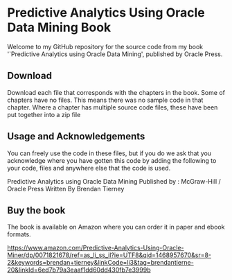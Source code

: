 # Predictive Analytics Using Oracle Data Mining Book

Welcome to my GitHub repository for the source code from my book '`Predictive Analytics using Oracle Data Mining', published by Oracle Press.


## Download

Download each file that corresponds with the chapters in the book. Some of chapters have no files. This means there was no sample code in that chapter. Where a chapter has multiple source code files, these have been put together into a zip file

## Usage and Acknowledgements

You can freely use the code in these files, but if you do we ask that you acknowledge where you have gotten this code by adding the following to your code, files and anywhere else that the code is used.

   Predictive Analytics using Oracle Data Mining
       Published by : McGraw-Hill / Oracle Press
   Written By
       Brendan Tierney
 

## Buy the book

The book is available on Amazon where you can order it in paper and ebook formats.

https://www.amazon.com/Predictive-Analytics-Using-Oracle-Miner/dp/0071821678/ref=as_li_ss_il?ie=UTF8&qid=1468957670&sr=8-2&keywords=brendan+tierney&linkCode=li3&tag=brendantierne-20&linkId=6ed7b79a3eaaf1dd60dd430fb7e3999b
